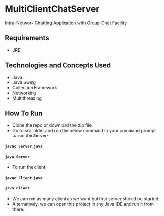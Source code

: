 # MultiClientChatServer
Intra-Network Chatting Application with Group-Chat Facility

## Requirements

* JRE

## Technologies and Concepts Used

* Java
* Java Swing
* Collection Framework
* Networking
* Multithreading

## How To Run

* Clone the repo or download the zip file.
* Go to src folder and run the below command in your command prompt to run the Server-
#### ``` javac Server.java ```
#### ``` java Server ```
* To run the client, 
#### ``` javac Client.java ```
#### ``` java Client ```
* We can run as many client as we want but first server should be started.
* Alternatively, we can open this project in any Java IDE and run it from there.

